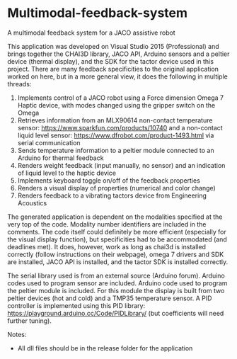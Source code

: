 # Multimodal-feedback-system
A multimodal feedback system for a JACO assistive robot

This application was developed on Visual Studio 2015 (Professional) and brings together the CHAI3D library, JACO API, Arduino sensors and a peltier device (thermal display), and the SDK for the tactor device used in this project. There are many feedback specificities to the original application worked on here, but in a more general view, it does the following in multiple threads:
1) Implements control of a JACO robot using a Force dimension Omega 7 Haptic device, with modes changed using the gripper switch on the Omega
2) Retrieves information from an MLX90614 non-contact temperature sensor: https://www.sparkfun.com/products/10740 and a non-contact liquid level sensor: https://www.dfrobot.com/product-1493.html via serial communication
3) Sends temperature information to a peltier module connected to an Arduino for thermal feedback
4) Renders weight feedback (input manually, no sensor) and an indication of liquid level to the haptic device
5) Implements keyboard toggle on/off of the feedback properties
6) Renders a visual display of properties (numerical and color change)
7) Renders feedback to a vibrating tactors device from Engineering Acoustics

The generated application is dependent on the modalities specified at the very top of the code. Modality number identifiers are included in the comments.
The code itself could definitely be more efficient (especially for the visual display function), but specificities had to be accommodated (and deadlines met). It does, however, work as long as chai3d is installed correctly (follow instructions on their webpage), omega 7 drivers and SDK are installed, JACO API is installed, and the tactor SDK is installed correctly.

The serial library used is from an external source (Arduino forum). 
Arduino codes used to program sensor are included.
Arduino code used to program the peltier module is included. For this module the display is built from two peltier devices (hot and cold) and a TMP35 temperature sensor. A PID controller is implemented using this PID library: https://playground.arduino.cc/Code/PIDLibrary/ (but coefficients will need further tuning).

Notes:
- All dll files should be in the release folder for the application

